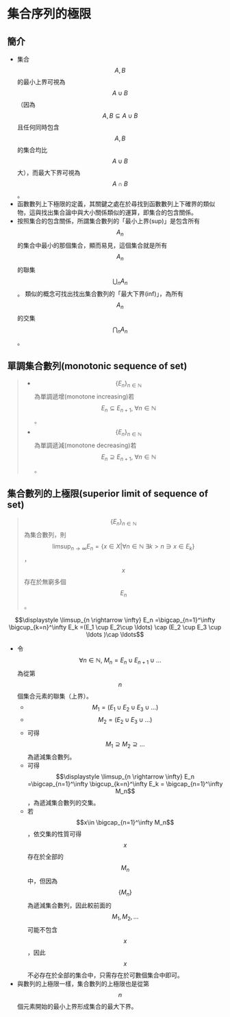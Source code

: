 # 集合序列的極限

## 簡介

* 集合$$A, B$$的最小上界可視為$$A \cup B$$（因為$$A,B \subseteq A \cup B$$且任何同時包含$$A,B$$的集合均比$$A\cup B$$大），而最大下界可視為$$A\cap B$$。
* 函數數列上下極限的定義，其關鍵之處在於尋找到函數數列上下確界的類似物，這與找出集合論中與大小關係類似的運算，即集合的包含關係。
* 按照集合的包含關係，所謂集合數列的「最小上界\(sup\)」是包含所有$$A_n$$的集合中最小的那個集合，顯而易見，這個集合就是所有$$A_n$$的聯集$$\bigcup_n A_n$$。	 類似的概念可找出找出集合數列的「最大下界\(inf\)」，為所有$$A_n$$ 的交集$$\bigcap_n A_n$$。

##  單調集合數列\(monotonic sequence of set\)

> * $$\{E_n \}_{n \in \mathbb{N}}$$ 為單調遞增\(monotone increasing\)若 $$E_n \subseteq E_{n+1}, ~ \forall n \in \mathbb{N} $$。
> * $$\{E_n\}_{n \in \mathbb{N}}$$ 為單調遞減\(monotone decreasing\)若$$ E_n \supseteq E_{n+1}, ~ \forall n \in \mathbb{N}$$。

## 集合數列的上極限\(superior limit of  sequence of set\)

> $$\{E_n\}_{n \in \mathbb{N}}$$ 為集合數列，則$$\displaystyle \limsup_{n \rightarrow \infty}⁡ E_n  =\{x \in X |\forall n \in \mathbb{N} ~\exists k>n∋x∈E_k \}$$，$$x$$存在於無窮多個$$E_n$$。

$$\displaystyle \limsup_{n \rightarrow \infty}⁡ E_n  =\bigcap_{n=1}^\infty \bigcup_{k=n}^\infty E_k =(E_1 \cup E_2\cup \ldots) \cap (E_2 \cup E_3 \cup \ldots )\cap \ldots$$

* 令$$\forall n \in \mathbb{N}, ~M_n = E_n \cup E_{n+1} \cup \ldots $$為從第$$n$$個集合元素的聯集（上界）。
  * $$M_1 = (E_1 \cup E_2 \cup E_3 \cup \ldots)$$
  * $$M_2 = (E_2 \cup E_3 \cup \ldots)$$
  * 可得 $$M_1 \supseteq M_2 \supseteq\ldots$$為遞減集合數列。
  * 可得$$\displaystyle \limsup_{n \rightarrow \infty}⁡ E_n  =\bigcap_{n=1}^\infty \bigcup_{k=n}^\infty E_k  = \bigcap_{n=1}^\infty M_n$$，為遞減集合數列的交集。
  * 若$$x\in \bigcap_{n=1}^\infty M_n$$，依交集的性質可得$$x$$存在於全部的$$M_n$$ 中，但因為$$\{M_n\}$$ 為遞減集合數列，因此較前面的$$M_1,M_2, \ldots$$可能不包含$$x$$，因此$$x$$不必存在於全部的集合中，只需存在於可數個集合中即可。
* 與數列的上極限一樣，集合數列的上極限也是從第$$n$$個元素開始的最小上界形成集合的最大下界。







